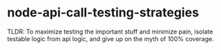 # node-api-call-testing-strategies

TLDR: To maximize testing the important stuff and minimize pain, isolate testable logic from api logic, and give up on the myth of 100% coverage.

